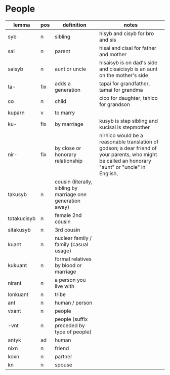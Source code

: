 # People

lemma | pos | definition | notes
--- | --- | --- | ---
syb | n | sibling | hisyb and cisyb for bro and sis
sai | n | parent | hisai and cisai for father and mother
saisyb | n | aunt or uncle | hisaisyb is on dad's side and cisaicisyb is an aunt on the mother's side
ta- | fix | adds a generation | tapai for grandfather, tamai for grandma
co | n | child | cico for daughter, tahico for grandson
kuparn | v | to marry
ku- | fix | by marriage | kusyb is step sibling and kucisai is stepmother
nir- | fix | by close or honorary relationship | nirhico would be a reasonable translation of godson; a dear friend of your parents, who might be called an honorary "aunt" or "uncle" in English, 
takusyb | n | cousin (literally, sibling by marriage one generation away)
totakucisyb | n | female 2nd cousin
sitakusyb | n | 3rd cousin
kuant | n | nuclear family / family (casual usage)
kukuant | n | formal relatives by blood or marriage
nirant | n | a person you live with
lonkuant | n | tribe
ant | n | human / person
vxant | n | people
-vnt | n | people (suffix preceded by type of people)
antyk | ad | human
nixn | n | friend
koxn | n | partner
kn | n | spouse